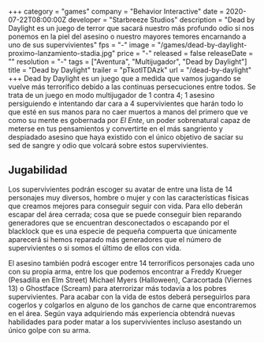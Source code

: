 +++
category = "games"
company = "Behavior Interactive"
date = 2020-07-22T08:00:00Z
developer = "Starbreeze Studios"
description = "Dead by Daylight es un juego de terror que sacará nuestro más profundo odio si nos ponemos en la piel del asesino o nuestro mayores temores encarnando a uno de sus supervivientes"
fps = "-"
image = "/games/dead-by-daylight-proximo-lanzamiento-stadia.jpg"
price = "-"
released = false
releaseDate = ""
resolution = "-"
tags = ["Aventura", "Multijugador", "Dead by Daylight"]
title = "Dead by Daylight"
trailer = "pTkotlTDAzk"
url = "/dead-by-daylight"
+++
Dead by Daylight es un juego que a medida que vamos jugando se vuelve más terrorífico debido a las continuas persecuciones entre todos. Se trata de un juego en modo multijugador de 1 contra 4; 1 asesino persiguiendo e intentando dar cara a 4 supervivientes que harán todo lo que esté en sus manos para no caer muertos a manos del primero que ve como su mente es gobernada por *El Ente*, un poder sobrenatural capaz de meterse en tus pensamientos y convertirte en el más sangriento y despiadado asesino que haya existido con el único objetivo de saciar su sed de sangre y odio que volcará sobre estos supervivientes.

## Jugabilidad

Los supervivientes podrán escoger su avatar de entre una lista de 14 personajes muy diversos, hombre o mujer y con las características físicas que creamos mejores para conseguir seguir con vida. Para ello deberán escapar del área cerrada; cosa que se puede conseguir bien reparando generadores que se encuentran desconectados o escapando por el blacklock que es una especie de pequeña compuerta que únicamente aparecerá si hemos reparado más generadores que el número de supervivientes o si somos el último de ellos con vida.

El asesino también podrá escoger entre 14 terroríficos personajes cada uno con su propia arma, entre los que podemos encontrar a Freddy Krueger (Pesadilla en Elm Street) Michael Myers (Halloween), Caracortada (Viernes 13) o Ghostface (Scream) para aterrorizar más todavía a los pobres supervivientes. Para acabar con la vida de estos deberá perseguirlos para cogerlos y colgarlos en alguno de los ganchos de carne que encontraremos en el área. Según vaya adquiriendo más experiencia obtendrá nuevas habilidades para poder matar a los supervivientes incluso asestando un único golpe con su arma.